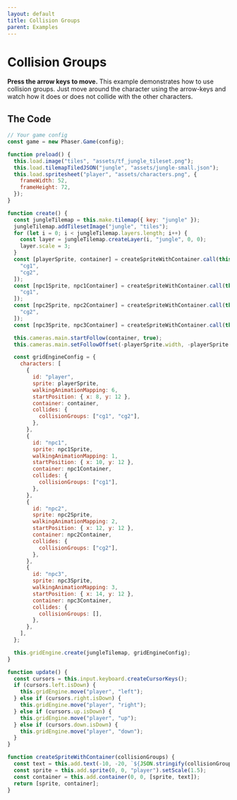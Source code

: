 ```yaml
---
layout: default
title: Collision Groups
parent: Examples
---
```


# Collision Groups

**Press the arrow keys to move.** This example demonstrates how to use collision groups. Just move around the character using the arrow-keys and watch how it does or does not collide with the other characters.

<div id="game"></div>

<script src="js/phaser.min.js"></script>
<script src="js/grid-engine-2.21.0.min.js"></script>
<script src="js/getBasicConfig.js"></script>

<script>
  const config = getBasicConfig(preload, create, update);
  const game = new Phaser.Game(config);

  function preload() {
    this.load.image("tiles", "assets/tf_jungle_tileset.png");
    this.load.tilemapTiledJSON("jungle", "assets/jungle-small.json");
    this.load.spritesheet("player", "assets/characters.png", {
      frameWidth: 52,
      frameHeight: 72,
    });
  }

  function create() {
    const jungleTilemap = this.make.tilemap({ key: "jungle" });
    jungleTilemap.addTilesetImage("jungle", "tiles");
    for (let i = 0; i < jungleTilemap.layers.length; i++) {
      const layer = jungleTilemap.createLayer(i, "jungle", 0, 0);
      layer.scale = 3;
    }
    const [playerSprite, container] = createSpriteWithContainer.call(this, ['cg1', 'cg2']);
    const [npc1Sprite, npc1Container] = createSpriteWithContainer.call(this, ['cg1']);
    const [npc2Sprite, npc2Container] = createSpriteWithContainer.call(this, ['cg2']);
    const [npc3Sprite, npc3Container] = createSpriteWithContainer.call(this, []);
    console.log(npc1Container);

    this.cameras.main.startFollow(container, true);
    this.cameras.main.setFollowOffset(-playerSprite.width, -playerSprite.height);

    const gridEngineConfig = {
      characters: [
        {
          id: "player",
          sprite: playerSprite,
          walkingAnimationMapping: 6,
          startPosition: {x: 8, y: 12},
          container: container,
          collides: {
            collisionGroups: ['cg1', 'cg2']
          }
        },
        {
          id: "npc1",
          sprite: npc1Sprite,
          walkingAnimationMapping: 1,
          startPosition: {x: 10, y: 12},
          container: npc1Container,
          collides: {
            collisionGroups: ['cg1']
          }
        },
        {
          id: "npc2",
          sprite: npc2Sprite,
          walkingAnimationMapping: 2,
          startPosition: {x: 12, y: 12},
          container: npc2Container,
          collides: {
            collisionGroups: ['cg2']
          }
        },
        {
          id: "npc3",
          sprite: npc3Sprite,
          walkingAnimationMapping: 3,
          startPosition: {x: 14, y: 12},
          container: npc3Container,
          collides: {
            collisionGroups: []
          }
        },
      ],
    };

    this.gridEngine.create(jungleTilemap, gridEngineConfig);
  }

  function update() {
    const cursors = this.input.keyboard.createCursorKeys();
    if (cursors.left.isDown) {
      this.gridEngine.move("player", "left");
    } else if (cursors.right.isDown) {
      this.gridEngine.move("player", "right");
    } else if (cursors.up.isDown) {
      this.gridEngine.move("player", "up");
    } else if (cursors.down.isDown) {
      this.gridEngine.move("player", "down");
    }
  }

  function createSpriteWithContainer(collisionGroups) {
    const text = this.add.text(-10, -20, `${JSON.stringify(collisionGroups)}`);
    const sprite = this.add.sprite(0, 0, "player").setScale(1.5);
    const container = this.add.container(0, 0, [sprite, text]);
    return [sprite, container];
  }
</script>

## The Code

```javascript
// Your game config
const game = new Phaser.Game(config);

function preload() {
  this.load.image("tiles", "assets/tf_jungle_tileset.png");
  this.load.tilemapTiledJSON("jungle", "assets/jungle-small.json");
  this.load.spritesheet("player", "assets/characters.png", {
    frameWidth: 52,
    frameHeight: 72,
  });
}

function create() {
  const jungleTilemap = this.make.tilemap({ key: "jungle" });
  jungleTilemap.addTilesetImage("jungle", "tiles");
  for (let i = 0; i < jungleTilemap.layers.length; i++) {
    const layer = jungleTilemap.createLayer(i, "jungle", 0, 0);
    layer.scale = 3;
  }
  const [playerSprite, container] = createSpriteWithContainer.call(this, [
    "cg1",
    "cg2",
  ]);
  const [npc1Sprite, npc1Container] = createSpriteWithContainer.call(this, [
    "cg1",
  ]);
  const [npc2Sprite, npc2Container] = createSpriteWithContainer.call(this, [
    "cg2",
  ]);
  const [npc3Sprite, npc3Container] = createSpriteWithContainer.call(this, []);

  this.cameras.main.startFollow(container, true);
  this.cameras.main.setFollowOffset(-playerSprite.width, -playerSprite.height);

  const gridEngineConfig = {
    characters: [
      {
        id: "player",
        sprite: playerSprite,
        walkingAnimationMapping: 6,
        startPosition: { x: 8, y: 12 },
        container: container,
        collides: {
          collisionGroups: ["cg1", "cg2"],
        },
      },
      {
        id: "npc1",
        sprite: npc1Sprite,
        walkingAnimationMapping: 1,
        startPosition: { x: 10, y: 12 },
        container: npc1Container,
        collides: {
          collisionGroups: ["cg1"],
        },
      },
      {
        id: "npc2",
        sprite: npc2Sprite,
        walkingAnimationMapping: 2,
        startPosition: { x: 12, y: 12 },
        container: npc2Container,
        collides: {
          collisionGroups: ["cg2"],
        },
      },
      {
        id: "npc3",
        sprite: npc3Sprite,
        walkingAnimationMapping: 3,
        startPosition: { x: 14, y: 12 },
        container: npc3Container,
        collides: {
          collisionGroups: [],
        },
      },
    ],
  };

  this.gridEngine.create(jungleTilemap, gridEngineConfig);
}

function update() {
  const cursors = this.input.keyboard.createCursorKeys();
  if (cursors.left.isDown) {
    this.gridEngine.move("player", "left");
  } else if (cursors.right.isDown) {
    this.gridEngine.move("player", "right");
  } else if (cursors.up.isDown) {
    this.gridEngine.move("player", "up");
  } else if (cursors.down.isDown) {
    this.gridEngine.move("player", "down");
  }
}

function createSpriteWithContainer(collisionGroups) {
  const text = this.add.text(-10, -20, `${JSON.stringify(collisionGroups)}`);
  const sprite = this.add.sprite(0, 0, "player").setScale(1.5);
  const container = this.add.container(0, 0, [sprite, text]);
  return [sprite, container];
}
```
